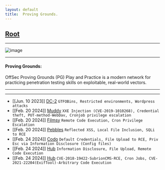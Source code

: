 ```yaml
---
layout: default
title:  Proving Grounds.
---
```


<h2 class="menu-header" id="index"><a href="../../index.html">Root</a></h2>
<hr>

![image](https://user-images.githubusercontent.com/127159644/223290883-8737081c-a3de-4bb0-8397-bb7da89f64bc.png)


* * *
<h4 class="menu-header" id="pg">Proving Grounds:</h4>
OffSec Proving Grounds (PG) Play and Practice is a modern network for practicing penetration testing skills on exploitable, real-world vectors.
<hr>
<hr>

- [[Jun. 10 2023]] [DC-2](https://sec-fortress.github.io/posts/pg/posts/dc2.html) `GTFOBins, Restricted environments, Wordpress attacks`
- [[Feb. 20 2024]] [Muddy](https://sec-fortress.github.io/posts/pg/posts/muddy.html) `XXE Injection (CVE-2019-1010268), Credential theft, PUT-method-WebDav, Cronjob privilege escalation`
- [[Feb. 20 2024]] [Filmsy](https://sec-fortress.github.io/posts/pg/posts/Filmsy.html) `Remote Code Execution, Cron Privilege Escalation`
- [[Feb. 20 2024]] [Pebbles](https://sec-fortress.github.io/posts/pg/posts/pebbles.html) `Reflected XSS, Local File Inclusion, SQLi to RCE`
- [[Feb. 24 2024]] [Codo](https://sec-fortress.github.io/posts/pg/posts/Codo.html) `Default Credentials, File Upload to RCE, Priv Esc via Information Disclosure (Config files)`
- [[Feb. 24 2024]] [Hub](https://sec-fortress.github.io/posts/pg/posts/Hub.html) `Information Disclosure, File Upload, Remote Code Execution`
- [[Feb. 24 2024]] [Hub](https://sec-fortress.github.io/posts/pg/posts/Exfiltrated.html) `CVE-2018-19422-SubrionCMS-RCE, Cron Jobs, CVE-2021-22204(ExifTool)-Arbitrary Code Execution`

